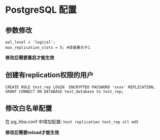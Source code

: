 # PostgreSQL 配置
## 参数修改
```
wal_level = 'logical';
max_replication_slots = 5; #该值要大于1
```
**修改后需要重启才能生效**

## 创建有replication权限的用户
```
CREATE ROLE test_rep LOGIN  ENCRYPTED PASSWORD 'xxxx' REPLICATION;
GRANT CONNECT ON DATABASE test_database to test_rep;
```

## 修改白名单配置
在 pg_hba.conf 中增加配置:   ```host replication test_rep all md5```

**修改后需要reload才能生效**